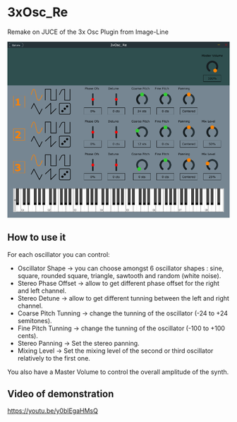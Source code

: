 # 3xOsc_Re
 Remake on JUCE of the 3x Osc Plugin from Image-Line

![InitPreset](Captures/InitPreset.PNG)

## How to use it

For each oscillator you can control:

- Oscillator Shape -> you can choose amongst 6 oscillator shapes : sine, square, rounded square, triangle, sawtooth and random (white noise).
- Stereo Phase Offset -> allow to get different phase offset for the right and left channel.
- Stereo Detune -> allow to get different tunning between the left and right channel.
- Coarse Pitch Tunning -> change the tunning of the oscillator (-24 to +24 semitones).
- Fine Pitch Tunning -> change the tunning of the oscillator (-100 to +100 cents).
- Stereo Panning -> Set the stereo panning.
- Mixing Level -> Set the mixing level of the second or third oscillator relatively to the first one.

You also have a Master Volume to control the overall amplitude of the synth.

## Video of demonstration

https://youtu.be/y0blEgaHMsQ
